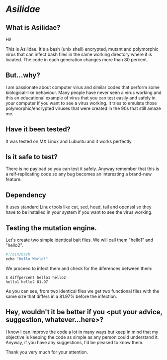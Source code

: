 # _Asilidae_

## What is Asilidae?

Hi!

This is Asilidae. It's a bash (unix shell) encrypted, mutant and polymorphic virus that can infect bash files in the same working directory where it is located. The code in each generation changes more than 80 percent.

## But...why?

I am passionate about computer virus and similar codes that perform some biological-like behaviour. Many people have never seen a virus working and this an educational example of virus that you can test easily and safely in your computer if you want to see a virus working. It tries to emulate those polymorphic/encrypted viruses that were created in the 90s that still amaze me.

## Have it been tested?

It was tested on MX Linux and Lubuntu and it works perfectly.

## Is it safe to test?

There is no payload so you can test it safely. Anyway remember that this is a relf-replicating code so any bug becomes an interesting a brand-new feature.

## Dependency

It uses standard Linux tools like cat, sed, head, tail and openssl so they have to be installed in your system if you want to see the virus working.

## Testing the mutation engine.

Let's create two simple identical bait files. We will call them "hello1" and "hello2".

``` js
#!/bin/bash
echo "Hello World!"
```

We proceed to infect them and check for the diferences between them:

```
$ diffpercent hello1 hello2
hello1 hello2 81.97
```
As you can see, from two identical files we get two functional files with the same size that differs in a 81.97% before the infection. 
    
## Hey, wouldn't it be better if you <put your advice, suggestion, whatever...here>?

I know I can improve the code a lot in many ways but keep in mind that my objective is keeping the code as simple as any person could understand it. Anyway, if you have any suggestions, I'd be pleased to know them.


Thank you very much for your attention.


